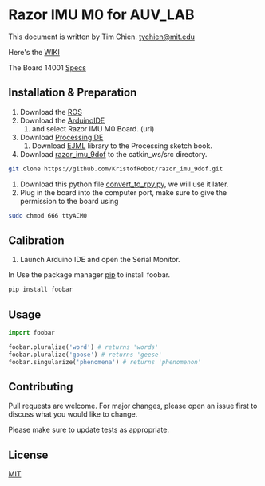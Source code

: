 # Razor IMU M0 for AUV_LAB

This document is written by Tim Chien. tychien@mit.edu

Here's the [WIKI](http://wiki.ros.org/razor_imu_9dof)

The Board 14001 [Specs](https://www.sparkfun.com/products/14001) 

## Installation & Preparation

1.  Download the [ROS](http://wiki.ros.org/melodic/Installation/Ubuntu)
1.  Download the [ArduinoIDE](https://www.arduino.cc/en/guide/linux#toc2)
    1.  and select Razor IMU M0 Board. (url) 
1.  Download [ProcessingIDE](https://processing.org/download/)
    1. Download [EJML](url) library to the Processing sketch book.
1.  Download [razor_imu_9dof](https://github.com/KristofRobot/razor_imu_9dof) to the catkin_ws/src directory. 
```bash 
git clone https://github.com/KristofRobot/razor_imu_9dof.git 
```
1.  Download this python file [convert_to_rpy.py](https://github.com/tychien/mitseagrantauv), we will use it later. 
1.  Plug in the board into the computer port, make sure to give the permission to the board using
```bash 
sudo chmod 666 ttyACM0 
```
## Calibration

1. Launch Arduino IDE and open the Serial Monitor.



In 
Use the package manager [pip](https://pip.pypa.io/en/stable/) to install foobar.

```bash
pip install foobar
```

## Usage

```python
import foobar

foobar.pluralize('word') # returns 'words'
foobar.pluralize('goose') # returns 'geese'
foobar.singularize('phenomena') # returns 'phenomenon'
```

## Contributing
Pull requests are welcome. For major changes, please open an issue first to discuss what you would like to change.

Please make sure to update tests as appropriate.

## License
[MIT](https://choosealicense.com/licenses/mit/)
